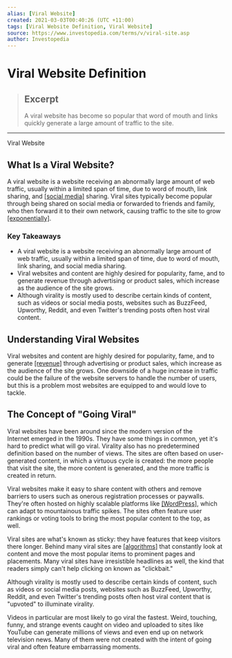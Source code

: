 ```yaml
---
alias: [Viral Website]
created: 2021-03-03T00:40:26 (UTC +11:00)
tags: [Viral Website Definition, Viral Website]
source: https://www.investopedia.com/terms/v/viral-site.asp
author: Investopedia
---
```


# Viral Website Definition

> ## Excerpt
> A viral website has become so popular that word of mouth and links quickly generate a large amount of traffic to the site.

---

Viral Website
## What Is a Viral Website?

A viral website is a website receiving an abnormally large amount of web traffic, usually within a limited span of time, due to word of mouth, link sharing, and [[social media]](https://www.investopedia.com/terms/s/social-media.asp) sharing. Viral sites typically become popular through being shared on social media or forwarded to friends and family, who then forward it to their own network, causing traffic to the site to grow [[exponentially]](https://www.investopedia.com/terms/e/exponential-growth.asp).

### Key Takeaways

-   A viral website is a website receiving an abnormally large amount of web traffic, usually within a limited span of time, due to word of mouth, link sharing, and social media sharing.
-   Viral websites and content are highly desired for popularity, fame, and to generate revenue through advertising or product sales, which increase as the audience of the site grows.
-   Although virality is mostly used to describe certain kinds of content, such as videos or social media posts, websites such as BuzzFeed, Upworthy, Reddit, and even Twitter's trending posts often host viral content.

## Understanding Viral Websites

Viral websites and content are highly desired for popularity, fame, and to generate [[revenue]](https://www.investopedia.com/terms/r/revenue.asp) through advertising or product sales, which increase as the audience of the site grows. One downside of a huge increase in traffic could be the failure of the website servers to handle the number of users, but this is a problem most websites are equipped to and would love to tackle.

## The Concept of "Going Viral"

Viral websites have been around since the modern version of the Internet emerged in the 1990s. They have some things in common, yet it's hard to predict what will go viral. Virality also has no predetermined definition based on the number of views. The sites are often based on user-generated content, in which a virtuous cycle is created: the more people that visit the site, the more content is generated, and the more traffic is created in return.

Viral websites make it easy to share content with others and remove barriers to users such as onerous registration processes or paywalls. They're often hosted on highly scalable platforms like [[WordPress]](https://www.investopedia.com/terms/w/wordpress-cms.asp), which can adapt to mountainous traffic spikes. The sites often feature user rankings or voting tools to bring the most popular content to the top, as well.

Viral sites are what's known as sticky: they have features that keep visitors there longer. Behind many viral sites are [[algorithms]](https://www.investopedia.com/terms/a/algorithm.asp) that constantly look at content and move the most popular items to prominent pages and placements. Many viral sites have irresistible headlines as well, the kind that readers simply can't help clicking on known as "clickbait."

Although virality is mostly used to describe certain kinds of content, such as videos or social media posts, websites such as BuzzFeed, Upworthy, Reddit, and even Twitter's trending posts often host viral content that is "upvoted" to illuminate virality.

Videos in particular are most likely to go viral the fastest. Weird, touching, funny, and strange events caught on video and uploaded to sites like YouTube can generate millions of views and even end up on network television news. Many of them were not created with the intent of going viral and often feature embarrassing moments.
